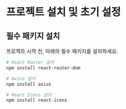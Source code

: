 # 프로젝트 설치 및 초기 설정

## 필수 패키지 설치
프로젝트 시작 전, 아래의 필수 패키지를 설치하세요.

```bash
# React Router 설치
npm install react-router-dom

# Axios 설치
npm install axios

# React Icons 설치
npm install react-icons
